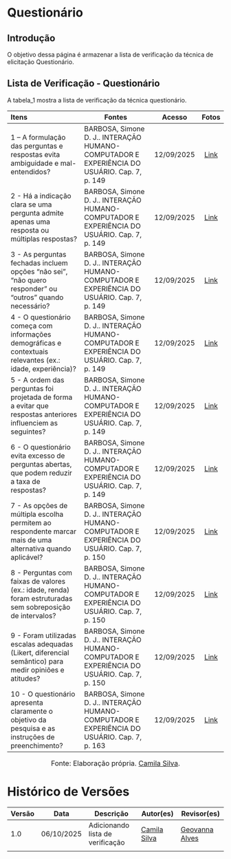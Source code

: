 # Questionário

## Introdução

O objetivo dessa página é armazenar a lista de verificação da técnica de elicitação Questionário.

## Lista de Verificação - Questionário
A tabela_1 mostra a lista de verificação da técnica questionário.

| Itens | Fontes | Acesso | Fotos | 
| :---- | ----- | :---: | :---: |
| 1 –  A formulação das perguntas e respostas evita ambiguidade e mal-entendidos?|BARBOSA, Simone D. J.. INTERAÇÃO HUMANO-COMPUTADOR E EXPERIÊNCIA DO USUÁRIO. Cap. 7, p. 149| 12/09/2025 | [Link](https://postimg.cc/jw9j7vZw)| 
| 2 \- Há a indicação clara se uma pergunta admite apenas uma resposta ou múltiplas respostas?| BARBOSA, Simone D. J.. INTERAÇÃO HUMANO-COMPUTADOR E EXPERIÊNCIA DO USUÁRIO. Cap. 7, p. 149| 12/09/2025 | [Link](https://postimg.cc/SJ4htw2s)| 
 | 3 \- As perguntas fechadas incluem opções “não sei”, “não quero responder” ou “outros” quando necessário? | BARBOSA, Simone D. J.. INTERAÇÃO HUMANO-COMPUTADOR E EXPERIÊNCIA DO USUÁRIO. Cap. 7, p. 149 | 12/09/2025| [Link](https://postimg.cc/JyDvhqDS)|
| 4 \- O questionário começa com informações demográficas e contextuais relevantes (ex.: idade, experiência)?| BARBOSA, Simone D. J.. INTERAÇÃO HUMANO-COMPUTADOR E EXPERIÊNCIA DO USUÁRIO. Cap. 7, p. 149 | 12/09/2025| [Link](https://postimg.cc/21bNqmPy)|
| 5 \- A ordem das perguntas foi projetada de forma a evitar que respostas anteriores influenciem as seguintes?|BARBOSA, Simone D. J.. INTERAÇÃO HUMANO-COMPUTADOR E EXPERIÊNCIA DO USUÁRIO. Cap. 7, p. 149| 12/09/2025 | [Link](https://postimg.cc/YjnPQZNr)|
| 6 \- O questionário evita excesso de perguntas abertas, que podem reduzir a taxa de respostas?| BARBOSA, Simone D. J.. INTERAÇÃO HUMANO-COMPUTADOR E EXPERIÊNCIA DO USUÁRIO. Cap. 7, p. 149 |12/09/2025| [Link](https://postimg.cc/8FN42mBg)|
| 7 \- As opções de múltipla escolha permitem ao respondente marcar mais de uma alternativa quando aplicável?| BARBOSA, Simone D. J.. INTERAÇÃO HUMANO-COMPUTADOR E EXPERIÊNCIA DO USUÁRIO. Cap. 7, p. 150| 12/09/2025| [Link](https://postimg.cc/zb9grJmM)|
| 8 \- Perguntas com faixas de valores (ex.: idade, renda) foram estruturadas sem sobreposição de intervalos?| BARBOSA, Simone D. J.. INTERAÇÃO HUMANO-COMPUTADOR E EXPERIÊNCIA DO USUÁRIO. Cap. 7, p. 150| 12/09/2025| [Link](https://postimg.cc/JsvDJr0P)|
| 9 \- Foram utilizadas escalas adequadas (Likert, diferencial semântico) para medir opiniões e atitudes?| BARBOSA, Simone D. J.. INTERAÇÃO HUMANO-COMPUTADOR E EXPERIÊNCIA DO USUÁRIO. Cap. 7, p. 150 | 12/09/2025 | [Link](https://postimg.cc/XZ6N4pp0)|
| 10 \- O questionário apresenta claramente o objetivo da pesquisa e as instruções de preenchimento?| BARBOSA, Simone D. J.. INTERAÇÃO HUMANO-COMPUTADOR E EXPERIÊNCIA DO USUÁRIO. Cap. 7, p. 163 | 12/09/2025| [Link](https://postimg.cc/DJjKJZfR)|


<font size="3"><p style="text-align: center">Fonte: Elaboração própria. [Camila Silva](https://github.com/CamilaSilvaC).</p></font>

# Histórico de Versões

| Versão | Data       | Descrição                    | Autor(es)                          | Revisor(es)                          |
|--------|------------|------------------------------|-----------------------------------|-------------------------------------|
| 1.0    | 06/10/2025 | Adicionando lista de verificação  | [Camila Silva](https://github.com/CamilaSilvaC) | [Geovanna Alves](https://github.com/GeovannaUmbelino)|
||
